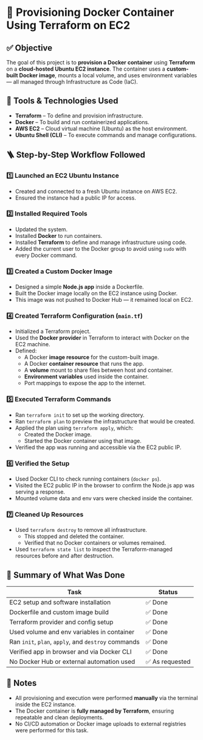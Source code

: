 # 🚀 Provisioning Docker Container Using Terraform on EC2

## ✅ Objective

The goal of this project is to **provision a Docker container** using **Terraform** on a **cloud-hosted Ubuntu EC2 instance**. The container uses a **custom-built Docker image**, mounts a local volume, and uses environment variables — all managed through Infrastructure as Code (IaC).

## 🧩 Tools & Technologies Used

- **Terraform** – To define and provision infrastructure.
- **Docker** – To build and run containerized applications.
- **AWS EC2** – Cloud virtual machine (Ubuntu) as the host environment.
- **Ubuntu Shell (CLI)** – To execute commands and manage configurations.

## 🪜 Step-by-Step Workflow Followed

### 1️⃣ Launched an EC2 Ubuntu Instance

- Created and connected to a fresh Ubuntu instance on AWS EC2.
- Ensured the instance had a public IP for access.

### 2️⃣ Installed Required Tools

- Updated the system.
- Installed **Docker** to run containers.
- Installed **Terraform** to define and manage infrastructure using code.
- Added the current user to the Docker group to avoid using `sudo` with every Docker command.

### 3️⃣ Created a Custom Docker Image

- Designed a simple **Node.js app** inside a Dockerfile.
- Built the Docker image locally on the EC2 instance using Docker.
- This image was not pushed to Docker Hub — it remained local on EC2.

### 4️⃣ Created Terraform Configuration (`main.tf`)

- Initialized a Terraform project.
- Used the **Docker provider** in Terraform to interact with Docker on the EC2 machine.
- Defined:
  - A Docker **image resource** for the custom-built image.
  - A Docker **container resource** that runs the app.
  - A **volume** mount to share files between host and container.
  - **Environment variables** used inside the container.
  - Port mappings to expose the app to the internet.

### 5️⃣ Executed Terraform Commands

- Ran `terraform init` to set up the working directory.
- Ran `terraform plan` to preview the infrastructure that would be created.
- Applied the plan using `terraform apply`, which:
  - Created the Docker image.
  - Started the Docker container using that image.
- Verified the app was running and accessible via the EC2 public IP.

### 6️⃣ Verified the Setup

- Used Docker CLI to check running containers (`docker ps`).
- Visited the EC2 public IP in the browser to confirm the Node.js app was serving a response.
- Mounted volume data and env vars were checked inside the container.

### 7️⃣ Cleaned Up Resources

- Used `terraform destroy` to remove all infrastructure.
  - This stopped and deleted the container.
  - Verified that no Docker containers or volumes remained.
- Used `terraform state list` to inspect the Terraform-managed resources before and after destruction.

## 🧾 Summary of What Was Done

| Task | Status |
|------|--------|
| EC2 setup and software installation | ✅ Done |
| Dockerfile and custom image build | ✅ Done |
| Terraform provider and config setup | ✅ Done |
| Used volume and env variables in container | ✅ Done |
| Ran `init`, `plan`, `apply`, and `destroy` commands | ✅ Done |
| Verified app in browser and via Docker CLI | ✅ Done |
| No Docker Hub or external automation used | ✅ As requested |

## 📌 Notes

- All provisioning and execution were performed **manually** via the terminal inside the EC2 instance.
- The Docker container is **fully managed by Terraform**, ensuring repeatable and clean deployments.
- No CI/CD automation or Docker image uploads to external registries were performed for this task.
